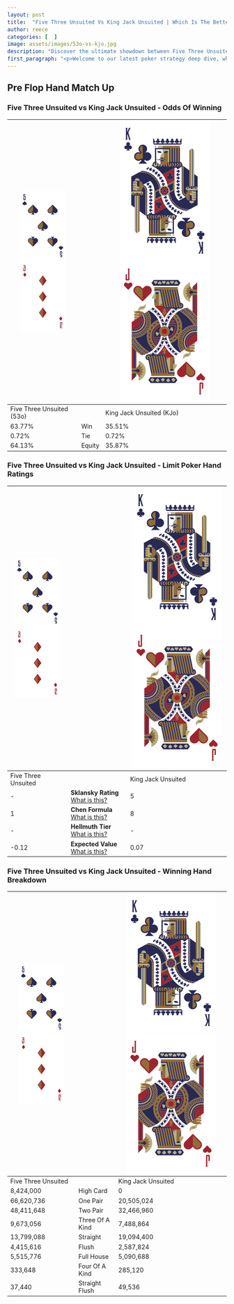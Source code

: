 ```yaml
---
layout: post
title:  "Five Three Unsuited Vs King Jack Unsuited | Which Is The Better Hand In Poker? A Complete Guide"
author: reece
categories: [  ]
image: assets/images/53o-vs-kjo.jpg
description: "Discover the ultimate showdown between Five Three Unsuited and King Jack Unsuited in poker! Uncover the odds, strategies, and scenarios where one hand triumphs over the other. Get ready to up your poker game with this thrilling analysis."
first_paragraph: "<p>Welcome to our latest poker strategy deep dive, where we're pitting two distinct hands against each other in a high-stakes showdown: Five Three Unsuited vs King Jack Unsuited.</p><p>In the dynamic world of poker, every decision counts, and knowing which hand holds the upper hand is key to your success at the table.</p><p>In this article, we'll dissect these two hands, explore the scenarios where one dominates the other, and equip you with the knowledge to make strategic choices that can tip the odds in your favor.</p><p>Get ready to unravel the intriguing dynamics of these poker hands and elevate your game to new heights.</p>"
---
```




[comment]: # (sp0)

## Pre Flop Hand Match Up

<div class="table hand-ratings" markdown="1"> 



### Five Three Unsuited vs King Jack Unsuited - Odds Of Winning


    
| ![image info](assets/images/hand1/5.png) ![image info](assets/images/hand1/3o.png) |  | ![image info](assets/images/hand2/K.png) ![image info](assets/images/hand2/Jo.png) |
| -------- | -------- | -------- |
| Five Three Unsuited (53o) |  | King Jack Unsuited (KJo) |
| 63.77% | Win | 35.51% |
| 0.72% | Tie | 0.72% |
| 64.13% | Equity | 35.87% |




[comment]: # (sp1)



### Five Three Unsuited vs King Jack Unsuited - Limit Poker Hand Ratings


    
| ![image info](assets/images/hand1/5.png) ![image info](assets/images/hand1/3o.png) |  | ![image info](assets/images/hand2/K.png) ![image info](assets/images/hand2/Jo.png) |
| -------- | -------- | -------- |
| Five Three Unsuited |  | King Jack Unsuited |
| - | **Sklansky Rating** [What is this?](/sklansky-rating-explained) | 5 |
| 1 | **Chen Formula** [What is this?](/chen-formula-explained) | 8 |
| - | **Hellmuth Tier** [What is this?](/Hellmuth-tier-explained) | - |
| -0.12 | **Expected Value** [What is this?](/expected-value-explained) | 0.07 |




[comment]: # (sp2)



### Five Three Unsuited vs King Jack Unsuited - Winning Hand Breakdown


    
| ![image info](assets/images/hand1/5.png) ![image info](assets/images/hand1/3o.png) |  | ![image info](assets/images/hand2/K.png) ![image info](assets/images/hand2/Jo.png) |
| -------- | -------- | -------- |
| Five Three Unsuited |  | King Jack Unsuited |
| 8,424,000 | High Card | 0 |
| 66,620,736 | One Pair | 20,505,024 |
| 48,411,648 | Two Pair | 32,466,960 |
| 9,673,056 | Three Of A Kind | 7,488,864 |
| 13,799,088 | Straight | 19,094,400 |
| 4,415,616 | Flush | 2,587,824 |
| 5,515,776 | Full House | 5,090,688 |
| 333,648 | Four Of A Kind | 285,120 |
| 37,440 | Straight Flush | 49,536 |




[comment]: # (sp3)



</div>

[comment]: # (sp4)



[comment]: # (sp5)

